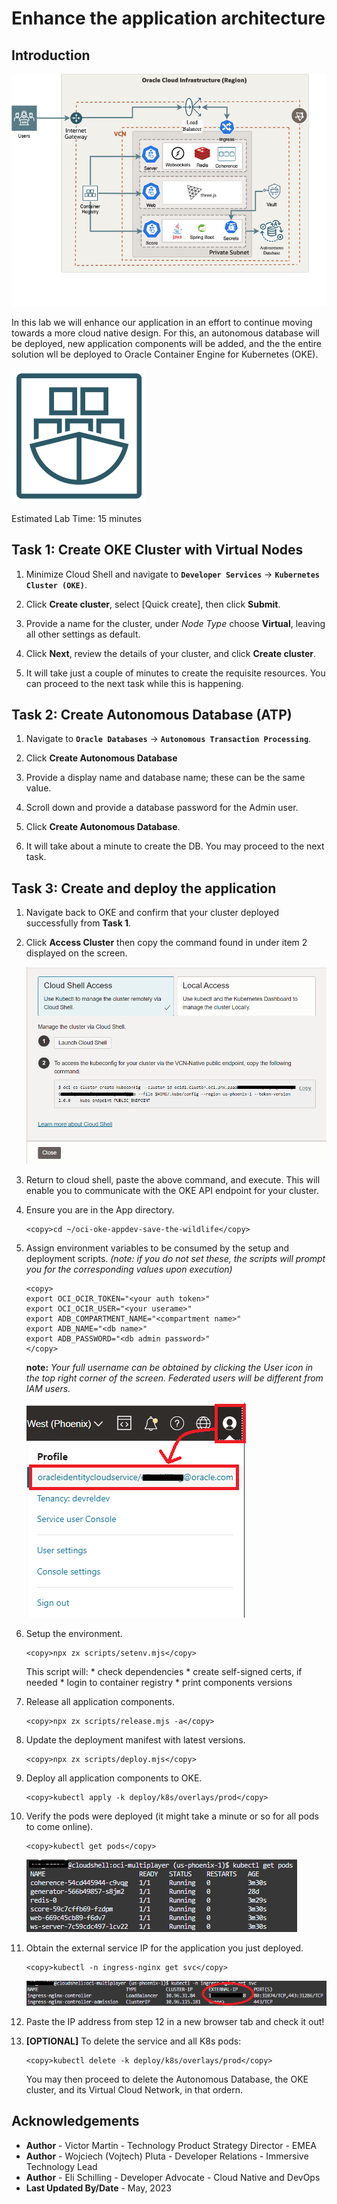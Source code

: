# Enhance the application architecture

## Introduction

![save the wildlife logo](../../../doc/multiplayer-OKE.drawio.png)


In this lab we will enhance our application in an effort to continue moving towards a more cloud native design. For this, an autonomous database will be deployed, new application components will be added, and the the entire solution wll be deployed to Oracle Container Engine for Kubernetes (OKE).


![OKE Logo](images/oke.png)

Estimated Lab Time: 15 minutes

## Task 1: Create OKE Cluster with Virtual Nodes

1. Minimize Cloud Shell and navigate to **`Developer Services`** -> **`Kubernetes Cluster (OKE)`**.

2. Click **Create cluster**, select [Quick create], then click **Submit**.

3. Provide a name for the cluster, under _Node Type_ choose **Virtual**, leaving all other settings as default.

4. Click **Next**, review the details of your cluster, and click **Create cluster**.

5. It will take just a couple of minutes to create the requisite resources. You can proceed to the next task while this is happening.

## Task 2: Create Autonomous Database (ATP)

1. Navigate to **`Oracle Databases`** -> **`Autonomous Transaction Processing`**.

2. Click **Create Autonomous Database**

3. Provide a display name and database name; these can be the same value.

4. Scroll down and provide a database password for the Admin user.

5. Click **Create Autonomous Database**.

6. It will take about a minute to create the DB. You may proceed to the next task.

## Task 3: Create and deploy the application

1. Navigate back to OKE and confirm that your cluster deployed successfully from **Task 1**.

2. Click **Access Cluster** then copy the command found in under item 2 displayed on the screen.

    ![Cluster Access](images/cluster-access.png)

3. Return to cloud shell, paste the above command, and execute. This will enable you to communicate with the OKE API endpoint for your cluster.

4. Ensure you are in the App directory.

    ```
    <copy>cd ~/oci-oke-appdev-save-the-wildlife</copy>
    ```

5. Assign environment variables to be consumed by the setup and deployment scripts. _(note: if you do not set these, the scripts will prompt you for the corresponding values upon execution)_

    ```
    <copy>
    export OCI_OCIR_TOKEN="<your auth token>"
    export OCI_OCIR_USER="<your userame>"
    export ADB_COMPARTMENT_NAME="<compartment name>"
    export ADB_NAME="<db name>"
    export ADB_PASSWORD="<db admin password>"
    </copy>
    ```

    **note:** *Your full username can be obtained by clicking the User icon in the top right corner of the screen. Federated users will be different from IAM users.*

    ![User ID](images/locate-username.png)

6. Setup the environment.

    ```
    <copy>npx zx scripts/setenv.mjs</copy>
    ```

    This script will:
        * check dependencies
        * create self-signed certs, if needed
        * login to container registry
        * print components versions

7. Release all application components.

    ```
    <copy>npx zx scripts/release.mjs -a</copy>
    ```

8. Update the deployment manifest with latest versions.

    ```
    <copy>npx zx scripts/deploy.mjs</copy>
    ```

9. Deploy all application components to OKE.

    ```
    <copy>kubectl apply -k deploy/k8s/overlays/prod</copy>
    ```

10. Verify the pods were deployed (it might take a minute or so for all pods to come online).

    ```
    <copy>kubectl get pods</copy>
    ```

    ![Get Pods](images/get_pods.png)

11. Obtain the external service IP for the application you just deployed.

    ```
    <copy>kubectl -n ingress-nginx get svc</copy>
    ```

    ![Get Ingress Service](images/ext_svc_ip.png)

12. Paste the IP address from step 12 in a new browser tab and check it out!

13. **[OPTIONAL]** To delete the service and all K8s pods:

    ```
    <copy>kubectl delete -k deploy/k8s/overlays/prod</copy>
    ```

    You may then proceed to delete the Autonomous Database, the OKE cluster, and its Virtual Cloud Network, in that ordern.


## Acknowledgements

* **Author** - Victor Martin - Technology Product Strategy Director - EMEA
* **Author** - Wojciech (Vojtech) Pluta - Developer Relations - Immersive Technology Lead
* **Author** - Eli Schilling - Developer Advocate - Cloud Native and DevOps
* **Last Updated By/Date** - May, 2023
